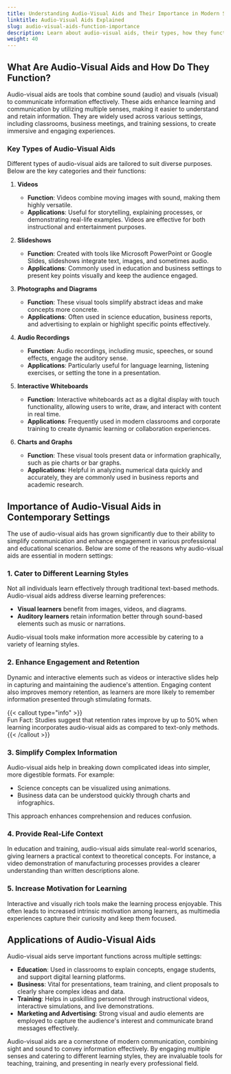 ```yaml
---
title: Understanding Audio-Visual Aids and Their Importance in Modern Settings
linktitle: Audio-Visual Aids Explained
slug: audio-visual-aids-function-importance
description: Learn about audio-visual aids, their types, how they function, and their significance in education, business, and training settings.
weight: 40
---
```


## What Are Audio-Visual Aids and How Do They Function?

Audio-visual aids are tools that combine sound (audio) and visuals (visual) to communicate information effectively. These aids enhance learning and communication by utilizing multiple senses, making it easier to understand and retain information. They are widely used across various settings, including classrooms, business meetings, and training sessions, to create immersive and engaging experiences.

### Key Types of Audio-Visual Aids

Different types of audio-visual aids are tailored to suit diverse purposes. Below are the key categories and their functions:

1. **Videos**

   - **Function**: Videos combine moving images with sound, making them highly versatile.
   - **Applications**: Useful for storytelling, explaining processes, or demonstrating real-life examples. Videos are effective for both instructional and entertainment purposes.

2. **Slideshows**

   - **Function**: Created with tools like Microsoft PowerPoint or Google Slides, slideshows integrate text, images, and sometimes audio.
   - **Applications**: Commonly used in education and business settings to present key points visually and keep the audience engaged.

3. **Photographs and Diagrams**

   - **Function**: These visual tools simplify abstract ideas and make concepts more concrete.
   - **Applications**: Often used in science education, business reports, and advertising to explain or highlight specific points effectively.

4. **Audio Recordings**

   - **Function**: Audio recordings, including music, speeches, or sound effects, engage the auditory sense.
   - **Applications**: Particularly useful for language learning, listening exercises, or setting the tone in a presentation.

5. **Interactive Whiteboards**

   - **Function**: Interactive whiteboards act as a digital display with touch functionality, allowing users to write, draw, and interact with content in real time.
   - **Applications**: Frequently used in modern classrooms and corporate training to create dynamic learning or collaboration experiences.

6. **Charts and Graphs**
   - **Function**: These visual tools present data or information graphically, such as pie charts or bar graphs.
   - **Applications**: Helpful in analyzing numerical data quickly and accurately, they are commonly used in business reports and academic research.

## Importance of Audio-Visual Aids in Contemporary Settings

The use of audio-visual aids has grown significantly due to their ability to simplify communication and enhance engagement in various professional and educational scenarios. Below are some of the reasons why audio-visual aids are essential in modern settings:

### 1. Cater to Different Learning Styles

Not all individuals learn effectively through traditional text-based methods. Audio-visual aids address diverse learning preferences:

- **Visual learners** benefit from images, videos, and diagrams.
- **Auditory learners** retain information better through sound-based elements such as music or narrations.

Audio-visual tools make information more accessible by catering to a variety of learning styles.

### 2. Enhance Engagement and Retention

Dynamic and interactive elements such as videos or interactive slides help in capturing and maintaining the audience's attention. Engaging content also improves memory retention, as learners are more likely to remember information presented through stimulating formats.

{{< callout type="info" >}}  
Fun Fact: Studies suggest that retention rates improve by up to 50% when learning incorporates audio-visual aids as compared to text-only methods.  
{{< /callout >}}

### 3. Simplify Complex Information

Audio-visual aids help in breaking down complicated ideas into simpler, more digestible formats. For example:

- Science concepts can be visualized using animations.
- Business data can be understood quickly through charts and infographics.

This approach enhances comprehension and reduces confusion.

### 4. Provide Real-Life Context

In education and training, audio-visual aids simulate real-world scenarios, giving learners a practical context to theoretical concepts. For instance, a video demonstration of manufacturing processes provides a clearer understanding than written descriptions alone.

### 5. Increase Motivation for Learning

Interactive and visually rich tools make the learning process enjoyable. This often leads to increased intrinsic motivation among learners, as multimedia experiences capture their curiosity and keep them focused.

## Applications of Audio-Visual Aids

Audio-visual aids serve important functions across multiple settings:

- **Education**: Used in classrooms to explain concepts, engage students, and support digital learning platforms.
- **Business**: Vital for presentations, team training, and client proposals to clearly share complex ideas and data.
- **Training**: Helps in upskilling personnel through instructional videos, interactive simulations, and live demonstrations.
- **Marketing and Advertising**: Strong visual and audio elements are employed to capture the audience's interest and communicate brand messages effectively.

Audio-visual aids are a cornerstone of modern communication, combining sight and sound to convey information effectively. By engaging multiple senses and catering to different learning styles, they are invaluable tools for teaching, training, and presenting in nearly every professional field.
